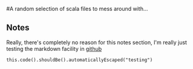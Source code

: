 #A random selection of scala files to mess around with...

## Notes

Really, there's completely no reason for this notes section, I'm really just testing the markdown facility in [github](https://github.com/mdodsworth/programming-scala)
    
    this.code().shouldBe().automaticallyEscaped("testing")



